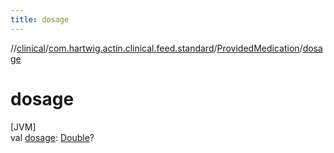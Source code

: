 ```yaml
---
title: dosage
---
```

//[clinical](../../../index.html)/[com.hartwig.actin.clinical.feed.standard](../index.html)/[ProvidedMedication](index.html)/[dosage](dosage.html)



# dosage



[JVM]\
val [dosage](dosage.html): [Double](https://kotlinlang.org/api/latest/jvm/stdlib/kotlin/-double/index.html)?




